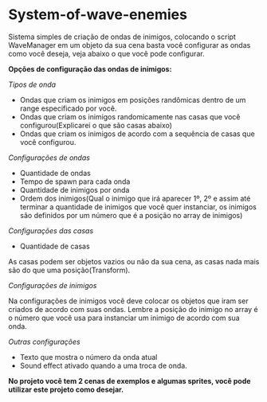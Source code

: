 # System-of-wave-enemies
Sistema simples de criação de ondas de inimigos, colocando o script WaveManager em um objeto da sua cena basta você configurar as ondas como você deseja, veja abaixo o que você pode configurar.

**Opções de configuração das ondas de inimigos:**

*Tipos de onda*
 - Ondas que criam os inimigos em posições randômicas dentro de um range especificado por você.
 - Ondas que criam os inimigos randomicamente nas casas que você configurou(Explicarei o que são casas abaixo)
 - Ondas que criam os inimigos de acordo com a sequência de casas que você configurou.

*Configurações de ondas*
 - Quantidade de ondas
 - Tempo de spawn para cada onda
 - Quantidade de inimigos por onda
 - Ordem dos inimigos(Qual o inimigo que irá aparecer 1º, 2º e assim até terminar a quantidade de inimigos que você quer instanciar, os inimigos são definidos por um número que é a posição no array de inimigos)

*Configurações das casas*
 - Quantidade de casas
 
  As casas podem ser objetos vazios ou não da sua cena, as casas nada mais são do que uma posição(Transform).

*Configurações de inimigos*

  Na configurações de inimigos você deve colocar os objetos que iram ser criados de acordo com suas ondas. Lembre a posição do inimigo no array é o número que você usa para instanciar um inimigo de acordo com sua onda.

*Outras configurações*
 - Texto que mostra o número da onda atual
 - Sound effect ativado quando a uma troca de onda.

**No projeto você tem 2 cenas de exemplos e algumas sprites, você pode utilizar este projeto como desejar.**
